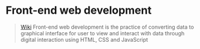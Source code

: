 # Front-end web development

> [Wiki](https://en.wikipedia.org/wiki/Front-end_web_development)
> Front-end web development is the practice of converting data to graphical interface for user to view and interact with data through digital interaction using HTML, CSS and JavaScript